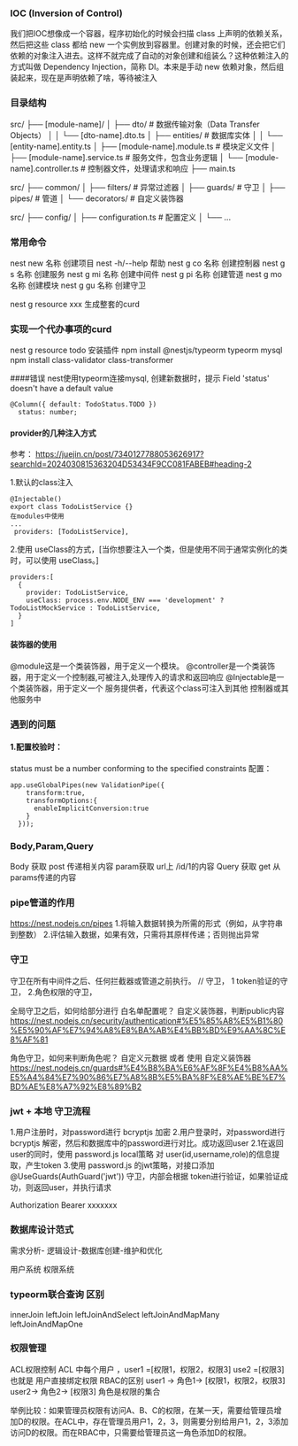 ### IOC (Inversion of Control)
我们把IOC想像成一个容器，程序初始化的时候会扫描 class 上声明的依赖关系，然后把这些 class 都给 new 一个实例放到容器里。创建对象的时候，还会把它们依赖的对象注入进去。这样不就完成了自动的对象创建和组装么？这种依赖注入的方式叫做 Dependency Injection，简称 DI。本来是手动 new 依赖对象，然后组装起来，现在是声明依赖了啥，等待被注入

### 目录结构 
src/
├── [module-name]/
│   ├── dto/                     # 数据传输对象（Data Transfer Objects）
│   │   └── [dto-name].dto.ts
│   ├── entities/                # 数据库实体
│   │   └── [entity-name].entity.ts
│   ├── [module-name].module.ts  # 模块定义文件
│   ├── [module-name].service.ts # 服务文件，包含业务逻辑
│   └── [module-name].controller.ts # 控制器文件，处理请求和响应
├── main.ts

src/
├── common/
│   ├── filters/                 # 异常过滤器
│   ├── guards/                  # 守卫
│   ├── pipes/                   # 管道
│   └── decorators/              # 自定义装饰器


src/
├── config/
│   ├── configuration.ts         # 配置定义
│   └── ...

### 常用命令
nest new 名称 创建项目
nest -h/--help 帮助
nest g co 名称 创建控制器
nest g s 名称 创建服务
nest g mi 名称 创建中间件
nest g pi 名称 创建管道
nest g mo 名称 创建模块
nest g gu 名称 创建守卫

nest g resource xxx 生成整套的curd

### 实现一个代办事项的curd
nest g resource todo
安装插件
npm install @nestjs/typeorm typeorm mysql
npm install class-validator class-transformer

####错误
nest使用typeorm连接mysql, 创建新数据时，提示 Field 'status' doesn't have a default value
```
@Column({ default: TodoStatus.TODO })
  status: number;
```
#### provider的几种注入方式
参考： https://juejin.cn/post/7340127788053626917?searchId=2024030815363204D53434F9CC081FABEB#heading-2

1.默认的class注入
```
@Injectable()
export class TodoListService {}
在modules中使用
...
 providers: [TodoListService],
```
2.使用 useClass的方式，[当你想要注入一个类，但是使用不同于通常实例化的类时，可以使用 useClass。]
```
providers:[
  {
    provider: TodoListService,
    useClass: process.env.NODE_ENV === 'development' ? TodoListMockService : TodoListService,
  }
]
```

#### 装饰器的使用
@module这是一个类装饰器，用于定义一个模块。
@controller是一个类装饰器，用于定义一个控制器,可被注入,处理传入的请求和返回响应
@Injectable是一个类装饰器，用于定义一个 服务提供者，代表这个class可注入到其他 控制器或其他服务中

### 遇到的问题 
####  1.配置校验时：
status must be a number conforming to the specified constraints
配置：
```
app.useGlobalPipes(new ValidationPipe({
    transform:true,
    transformOptions:{
      enableImplicitConversion:true
    }
  }));
```
### Body,Param,Query
Body 获取 post 传递相关内容
param获取  url上 /id/1的内容
Query 获取 get 从params传递的内容


### pipe管道的作用
https://nest.nodejs.cn/pipes
1.将输入数据转换为所需的形式（例如，从字符串到整数）
2.评估输入数据，如果有效，只需将其原样传递；否则抛出异常
### 守卫
守卫在所有中间件之后、任何拦截器或管道之前执行。
// 守卫，  1 token验证的守卫， 2.角色权限的守卫，

全局守卫之后，如何给部分进行 白名单配置呢？ 自定义装饰器，判断public内容
https://nest.nodejs.cn/security/authentication#%E5%85%A8%E5%B1%80%E5%90%AF%E7%94%A8%E8%BA%AB%E4%BB%BD%E9%AA%8C%E8%AF%81

角色守卫，如何来判断角色呢？
自定义元数据 或者 使用 自定义装饰器
https://nest.nodejs.cn/guards#%E4%B8%BA%E6%AF%8F%E4%B8%AA%E5%A4%84%E7%90%86%E7%A8%8B%E5%BA%8F%E8%AE%BE%E7%BD%AE%E8%A7%92%E8%89%B2


### jwt + 本地 守卫流程
1.用户注册时，对password进行 bcryptjs 加密
2.用户登录时，对password进行 bcryptjs 解密，然后和数据库中的password进行对比。成功返回user
2.1在返回user的同时，使用 password.js  local策略 对 user(id,username,role)的信息提取，产生token
3.使用 password.js 的jwt策略，对接口添加   @UseGuards(AuthGuard('jwt')) 守卫，内部会根据 token进行验证，如果验证成功，则返回user，并执行请求

Authorization  Bearer xxxxxxx
### 数据库设计范式
需求分析- 逻辑设计-数据库创建-维护和优化

用户系统
权限系统

### typeorm联合查询 区别
innerJoin
leftJoin
leftJoinAndSelect
leftJoinAndMapMany
leftJoinAndMapOne

###  权限管理
ACL权限控制
ACL 中每个用户  ，user1 =[权限1，权限2，权限3] use2 =[权限3]  也就是 用户直接绑定权限
RBAC的区别 
user1 -> 角色1-> [权限1，权限2，权限3]   user2-> 角色2-> [权限3] 角色是权限的集合

举例比较：如果管理员权限有访问A、B、C的权限，在某一天，需要给管理员增加D的权限。在ACL中，存在管理员用户1，2，3，则需要分别给用户1，2，3添加访问D的权限。而在RBAC中，只需要给管理员这一角色添加D的权限。